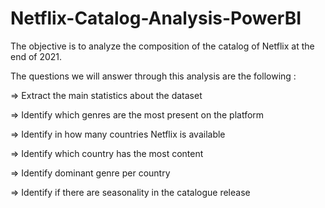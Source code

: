 # Netflix-Catalog-Analysis-PowerBI



The objective is to analyze the composition of the catalog of Netflix at the end of 2021.

The questions we will answer through this analysis are the following :

=> Extract the main statistics about the dataset

=> Identify which genres are the most present on the platform

=> Identify in how many countries Netflix is available

=> Identify which country has the most content

=> Identify dominant genre per country

=> Identify if there are seasonality in the catalogue release
